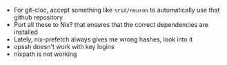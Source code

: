 * For git-cloc, accept something like `srid/neuron` to automatically use that github repository
* Port all these to Nix? that ensures that the correct dependencies are installed
* Lately, nix-prefetch always gives me wrong hashes, look into it
* opssh doesn't work with key logins
* nixpath is not working
